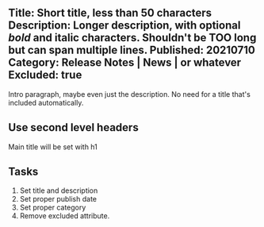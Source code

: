 Title: Short title, less than 50 characters
Description: Longer description, with optional *bold* and **italic** characters. Shouldn't be TOO long but can span multiple lines.
Published: 20210710
Category: Release Notes | News | or whatever
Excluded: true
---

Intro paragraph, maybe even just the description. No need for a title that's included automatically.

## Use second level headers

Main title will be set with h1

## Tasks

1. Set title and description
2. Set proper publish date
3. Set proper category
4. Remove excluded attribute.